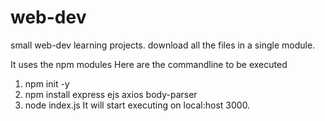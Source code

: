 # web-dev

small web-dev learning projects.
download all the files in a single module.


It uses the npm modules
Here are the commandline to be executed
1. npm init -y
2. npm install express ejs axios body-parser
3. node index.js
It will start executing on local:host 3000.
